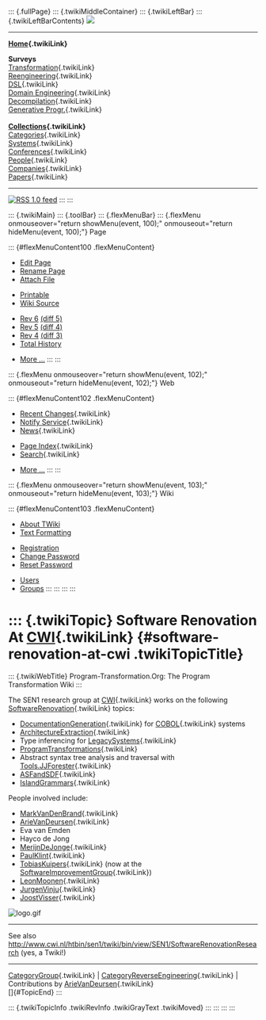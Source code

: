 ::: {.fullPage}
::: {.twikiMiddleContainer}
::: {.twikiLeftBar}
::: {.twikiLeftBarContents}
![](../pub/transformation.gif)

------------------------------------------------------------------------

**[Home](WebHome){.twikiLink}**

**Surveys**\
[Transformation](ProgramTransformation){.twikiLink}\
[Reengineering](ReengineeringWiki){.twikiLink}\
[DSL](DomainSpecificLanguages){.twikiLink}\
[Domain Engineering](DomainEngineering){.twikiLink}\
[Decompilation](DeCompilation){.twikiLink}\
[Generative Progr.](GenerativeProgrammingWiki){.twikiLink}\
\
**[Collections](CategoryCollection){.twikiLink}**\
[Categories](CategoryCategory){.twikiLink}\
[Systems](TransformationSystems){.twikiLink}\
[Conferences](TransformationConferences){.twikiLink}\
[People](TransformationPeople){.twikiLink}\
[Companies](TransformationCompanies){.twikiLink}\
[Papers](CategoryPaper){.twikiLink}

------------------------------------------------------------------------

[![](../pub/rss.gif "RSS 1.0 feed")](WebRss@skin=rss)
:::
:::

::: {.twikiMain}
::: {.toolBar}
::: {.flexMenuBar}
::: {.flexMenu onmouseover="return showMenu(event, 100);" onmouseout="return hideMenu(event, 100);"}
Page

::: {#flexMenuContent100 .flexMenuContent}
-   [Edit
    Page](http://www.program-transformation.org/edit/Transform/SoftwareRenovationAtCWI?t=1536825821)
-   [Rename
    Page](http://www.program-transformation.org/rename/Transform/SoftwareRenovationAtCWI)
-   [Attach
    File](http://www.program-transformation.org/attach/Transform/SoftwareRenovationAtCWI)

<!-- -->

-   [Printable](http://www.program-transformation.org/view/Transform/SoftwareRenovationAtCWI?skin=print.pattern)
-   [Wiki
    Source](http://www.program-transformation.org/view/Transform/SoftwareRenovationAtCWI?skin=text&raw=on&contenttype=text/plain)

<!-- -->

-   [Rev
    6](http://www.program-transformation.org/view/Transform/SoftwareRenovationAtCWI?rev=1.6)
    [(diff 5)](http://www.program-transformation.org/rdiff/Transform/SoftwareRenovationAtCWI?rev1=1.6&rev2=1.5)
-   [Rev
    5](http://www.program-transformation.org/view/Transform/SoftwareRenovationAtCWI?rev=1.5)
    [(diff 4)](http://www.program-transformation.org/rdiff/Transform/SoftwareRenovationAtCWI?rev1=1.5&rev2=1.4)
-   [Rev
    4](http://www.program-transformation.org/view/Transform/SoftwareRenovationAtCWI?rev=1.4)
    [(diff 3)](http://www.program-transformation.org/rdiff/Transform/SoftwareRenovationAtCWI?rev1=1.4&rev2=1.3)
-   [Total
    History](http://www.program-transformation.org/rdiff/Transform/SoftwareRenovationAtCWI)

<!-- -->

-   [More
    \...](http://www.program-transformation.org/oops/Transform/SoftwareRenovationAtCWI?template=oopsmore&param1=1.6&param2=1.6)
:::
:::

::: {.flexMenu onmouseover="return showMenu(event, 102);" onmouseout="return hideMenu(event, 102);"}
Web

::: {#flexMenuContent102 .flexMenuContent}
-   [Recent Changes](WebChanges){.twikiLink}
-   [Notify Service](WebNotify){.twikiLink}
-   [News](WebNews){.twikiLink}

<!-- -->

-   [Page Index](WebIndex){.twikiLink}
-   [Search](WebSearch){.twikiLink}

<!-- -->

-   [More
    \...](http://www.program-transformation.org/oops/Transform/SoftwareRenovationAtCWI?template=oopsmore&param1=1.6&param2=1.6)
:::
:::

::: {.flexMenu onmouseover="return showMenu(event, 103);" onmouseout="return hideMenu(event, 103);"}
Wiki

::: {#flexMenuContent103 .flexMenuContent}
-   [About
    TWiki](http://www.program-transformation.org/view/TWiki/WebHome)
-   [Text
    Formatting](http://www.program-transformation.org/view/TWiki/TextFormattingRules)

<!-- -->

-   [Registration](http://www.program-transformation.org/view/TWiki/TWikiRegistration)
-   [Change
    Password](http://www.program-transformation.org/view/TWiki/ChangePassword)
-   [Reset
    Password](http://www.program-transformation.org/view/TWiki/ResetPassword)

<!-- -->

-   [Users](http://www.program-transformation.org/view/Main/TWikiUsers)
-   [Groups](http://www.program-transformation.org/view/Main/TWikiGroups)
:::
:::
:::
:::

::: {.twikiTopic}
Software Renovation At [CWI](CWI){.twikiLink} {#software-renovation-at-cwi .twikiTopicTitle}
=============================================

::: {.twikiWebTitle}
Program-Transformation.Org: The Program Transformation Wiki
:::

The SEN1 research group at [CWI](CWI){.twikiLink} works on the following
[SoftwareRenovation](SoftwareRenovation){.twikiLink} topics:

-   [DocumentationGeneration](DocumentationGeneration){.twikiLink} for
    [COBOL](COBOL){.twikiLink} systems
-   [ArchitectureExtraction](ArchitectureExtraction){.twikiLink}
-   Type inferencing for [LegacySystems](LegacySystem){.twikiLink}
-   [ProgramTransformations](ProgramTransformation){.twikiLink}
-   Abstract syntax tree analysis and traversal with
    [Tools.JJForester](../Tools/JJForester){.twikiLink}
-   [ASFandSDF](ASFandSDF){.twikiLink}
-   [IslandGrammars](IslandGrammars){.twikiLink}

People involved include:

-   [MarkVanDenBrand](MarkVanDenBrand){.twikiLink}
-   [ArieVanDeursen](ArieVanDeursen){.twikiLink}
-   Eva van Emden
-   Hayco de Jong
-   [MerijnDeJonge](MerijnDeJonge){.twikiLink}
-   [PaulKlint](PaulKlint){.twikiLink}
-   [TobiasKuipers](TobiasKuipers){.twikiLink} (now at the
    [SoftwareImprovementGroup](SoftwareImprovementGroup){.twikiLink})
-   [LeonMoonen](LeonMoonen){.twikiLink}
-   [JurgenVinju](JurgenVinju){.twikiLink}
-   [JoostVisser](JoostVisser){.twikiLink}

![logo.gif](http://www.cwi.nl/img/logo.gif)

------------------------------------------------------------------------

See also
<http://www.cwi.nl/htbin/sen1/twiki/bin/view/SEN1/SoftwareRenovationResearch>
(yes, a Twiki!)

------------------------------------------------------------------------

[CategoryGroup](CategoryGroup){.twikiLink} \|
[CategoryReverseEngineering](CategoryReverseEngineering){.twikiLink} \|
Contributions by [ArieVanDeursen](ArieVanDeursen){.twikiLink}\
[]{#TopicEnd}
:::

::: {.twikiTopicInfo .twikiRevInfo .twikiGrayText .twikiMoved}
:::
:::
:::
:::
